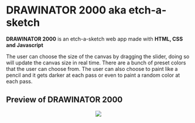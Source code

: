 
# DRAWINATOR 2000 aka etch-a-sketch

**DRAWINATOR 2000**  is an etch-a-sketch web app made with **HTML, CSS and Javascript**

The user can choose the size of the canvas by dragging the slider, doing so will update the canvas size in real time. 
There are a bunch of preset colors that the user can choose from. 
The user can also choose to paint like a pencil and it gets darker at each pass or even to paint a random color at each pass.

## Preview of DRAWINATOR 2000 
<p align="center">
  <img src="https://i.imgur.com/dg7cmoh.png">
</p>
